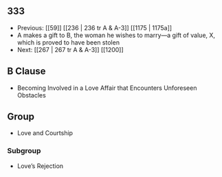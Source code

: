 ## 333
- Previous: [[59]] [[236 | 236 tr A &amp; A-3]] [[1175 | 1175a]] 
- A makes a gift to B, the woman he wishes to marry—a gift of value, X, which is proved to have been stolen
- Next: [[267 | 267 tr A &amp; A-3]] [[1200]] 

## B Clause
- Becoming Involved in a Love Affair that Encounters Unforeseen Obstacles

## Group
- Love and Courtship

### Subgroup
- Love’s Rejection

